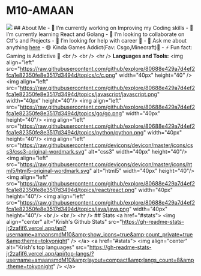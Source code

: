 # M10-AMAAN
![](https://media.giphy.com/media/uzSqOMufuduTu/giphy.gif)  ## About Me - 🔭 I’m currently working on Improving my Coding skills - 🌱 I’m currently learning React and Golang - 👯 I’m looking to collaborate on Ctf's and Projects - 🔭 I’m looking for help with career 🏢 - 💬 Ask me about anything [here](https://github.com/GuND0Wn151/GuND0Wn151/issues) - 😄 Kinda Games Addict(Fav: Csgo,Minecraft)🤗 - ⚡ Fun fact: Gaming is Addictive 🤗  &lt;br /> &lt;br /> &lt;hr />  **Languages and Tools:**   &lt;img align="left" src="https://raw.githubusercontent.com/github/explore/80688e429a7d4ef2fca1e82350fe8e3517d3494d/topics/c/c.png" width="40px" height="40" /> &lt;img align="left" src="https://raw.githubusercontent.com/github/explore/80688e429a7d4ef2fca1e82350fe8e3517d3494d/topics/javascript/javascript.png" width="40px" height="40"/> &lt;img align="left" src="https://raw.githubusercontent.com/github/explore/80688e429a7d4ef2fca1e82350fe8e3517d3494d/topics/go/go.png" width="40px" height="40"/> &lt;img align="left" src="https://raw.githubusercontent.com/github/explore/80688e429a7d4ef2fca1e82350fe8e3517d3494d/topics/python/python.png" width="40px" height="40"/> &lt;img align="left" src="https://raw.githubusercontent.com/devicons/devicon/master/icons/css3/css3-original-wordmark.svg" alt="css3" width="40px" height="40"/>  &lt;img align="left" src="https://raw.githubusercontent.com/devicons/devicon/master/icons/html5/html5-original-wordmark.svg" alt="html5" width="40px" height="40"/>  &lt;img align="left" src="https://raw.githubusercontent.com/github/explore/80688e429a7d4ef2fca1e82350fe8e3517d3494d/topics/react/react.png" width="40px" height="40"/> &lt;img align="left" src="https://raw.githubusercontent.com/github/explore/80688e429a7d4ef2fca1e82350fe8e3517d3494d/topics/java/java.png" width="40px" height="40"/> &lt;br /> &lt;br /> &lt;hr />  ## Stats   &lt;a href="#stats"> &lt;img align="center" alt="Krish's Github Stats" src="https://gh-readme-stats-jr2zafif6.vercel.app/api?username=amaansmdM10&amp;show_icons=true&amp;count_private=true&amp;theme=tokyonight" /> &lt;/a>    &lt;a href="#stats"> &lt;img align="center" alt="Krish's top languages" src="https://gh-readme-stats-jr2zafif6.vercel.app/api/top-langs/?username=amaansmdM10&amp;layout=compact&amp;langs_count=8&amp;theme=tokyonight" /> &lt;/a>
